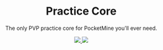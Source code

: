 <p align="center">
 <h1 align="center">Practice Core</h2>
 <p align="center">The only PVP practice core for PocketMine you'll ever need.</p>
</p>

<p align="center">
    <a href="https://ponjo.club/discord">
      <img src="https://img.shields.io/badge/Discord-Join%20for%20support!-blue?style=for-the-badge&logo=discord&logoColor=white"/>
    </a>
    <a href="https://eerie.codes">
      <img src="https://img.shields.io/badge/Supports%20-PocketMine%20API%20v3.0-gray.svg?colorA=61c265&colorB=4CAF50&style=for-the-badge&logo=node.js&logoColor=white"/>
    </a>
 </p>
